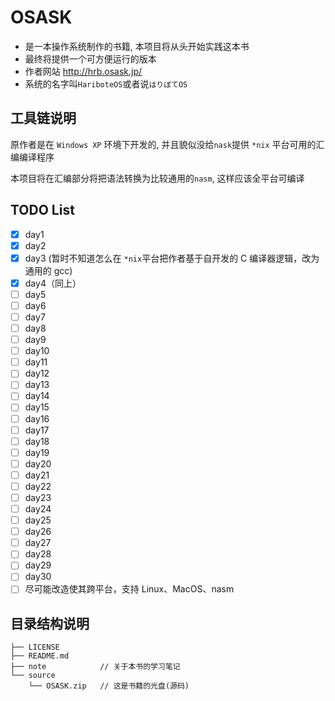 # OSASK
- 是一本操作系统制作的书籍, 本项目将从头开始实践这本书
- 最终将提供一个可方便运行的版本
- 作者网站 http://hrb.osask.jp/
- 系统的名字叫`HariboteOS`或者说`はりぼてOS`

## 工具链说明

原作者是在 `Windows XP` 环境下开发的, 并且貌似没给`nask`提供 `*nix` 平台可用的汇编编译程序

本项目将在汇编部分将把语法转换为比较通用的`nasm`, 这样应该全平台可编译

## TODO List
- [x] day1
- [x] day2
- [x] day3 (暂时不知道怎么在 `*nix`平台把作者基于自开发的 C 编译器逻辑，改为通用的 gcc)
- [x] day4（同上）
- [ ] day5
- [ ] day6
- [ ] day7
- [ ] day8
- [ ] day9
- [ ] day10
- [ ] day11
- [ ] day12
- [ ] day13
- [ ] day14
- [ ] day15
- [ ] day16
- [ ] day17
- [ ] day18
- [ ] day19
- [ ] day20
- [ ] day21
- [ ] day22
- [ ] day23
- [ ] day24
- [ ] day25
- [ ] day26
- [ ] day27
- [ ] day28
- [ ] day29
- [ ] day30
- [ ] 尽可能改造使其跨平台，支持 Linux、MacOS、nasm

## 目录结构说明
```
├── LICENSE
├── README.md
├── note            // 关于本书的学习笔记
└── source
    └── OSASK.zip   // 这是书籍的光盘(源码)
```

